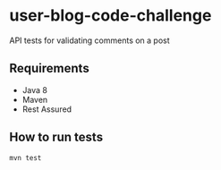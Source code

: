 # user-blog-code-challenge
API tests for validating comments on a post

## Requirements
- Java 8
- Maven
- Rest Assured

## How to run tests
`mvn test`